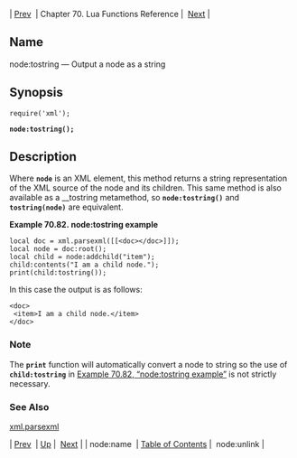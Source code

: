 | [Prev](lua.ref.xml.node_name)  | Chapter 70. Lua Functions Reference |  [Next](lua.ref.xml.node_unlink) |

<a name="lua.ref.xml.node_tostring"></a>
## Name

node:tostring — Output a node as a string

<a name="idp19481344"></a>
## Synopsis

`require('xml');`

**`node:tostring();`**

<a name="idp19484304"></a>
## Description

Where **`node`** is an XML element, this method returns a string representation of the XML source of the node and its children. This same method is also available as a __tostring metamethod, so **`node:tostring()`** and **`tostring(node)`** are equivalent.

<a name="lua.ref.xml.node_tostring.example"></a>

**Example 70.82. node:tostring example**

```
local doc = xml.parsexml([[<doc></doc>]]);
local node = doc:root();
local child = node:addchild("item");
child:contents("I am a child node.");
print(child:tostring());
```

In this case the output is as follows:

```
<doc>
 <item>I am a child node.</item>
</doc>
```

### Note

The **`print`** function will automatically convert a node to string so the use of **`child:tostring`** in [Example 70.82, “node:tostring example”](lua.ref.xml.node_tostring#lua.ref.xml.node_tostring.example "Example 70.82. node:tostring example") is not strictly necessary.

<a name="idp19493120"></a>
### See Also

[xml.parsexml](lua.ref.xml.parsexml "xml.parsexml")

| [Prev](lua.ref.xml.node_name)  | [Up](lua.function.details) |  [Next](lua.ref.xml.node_unlink) |
| node:name  | [Table of Contents](index) |  node:unlink |

